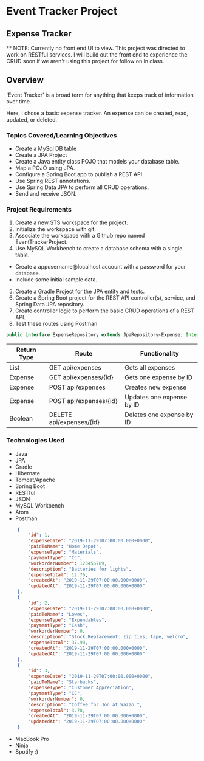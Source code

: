 # Event Tracker Project
## Expense Tracker
** NOTE: Currently no front end UI to view. This project was directed
to work on RESTful services. I will build out the front end to experience
the CRUD soon if we aren't using this project for follow on in class.

## Overview

'Event Tracker' is a broad term for anything that keeps track of information over time.

Here, I chose a basic expense tracker. An expense can be created, read,
updated, or deleted.

### Topics Covered/Learning Objectives

* Create a MySql DB table
* Create a JPA Project
* Create a Java entity class POJO that models your database table.
* Map a POJO using JPA.
* Configure a Spring Boot app to publish a REST API.
* Use Spring REST annotations.
* Use Spring Data JPA to perform all CRUD operations.
* Send and receive JSON.

### Project Requirements

1. Create a new STS workspace for the project.
2. Initialize the workspace with git.
3. Associate the workspace with a Github repo named EventTrackerProject.
4. Use MySQL Workbench to create a database schema with a single table.
- Create a appusername@localhost account with a password for your database.
- Include some initial sample data.
5. Create a Gradle Project for the JPA entity and tests.
6. Create a Spring Boot project for the REST API controller(s), service, and Spring Data JPA repository.
7. Create controller logic to perform the basic CRUD operations of a REST API.
8. Test these routes using Postman
```java
public interface ExpenseRepository extends JpaRepository<Expense, Integer>
```
| Return Type   | Route                  | Functionality               |
| ------------- | ---------------------- | --------------------------- |
| List<Expense> | GET api/expenses       | Gets all expenses           |
| Expense       | GET api/expenses/{id}  | Gets one expense by ID      |
| Expense       | POST api/expenses      | Creates new expense         |
| Expense       | POST api/expenses/{id} | Updates one expense by ID   |
| Boolean       | DELETE api/expenses/{id} | Deletes one expense by ID |

### Technologies Used

* Java
* JPA
* Gradle
* Hibernate
* Tomcat/Apache
* Spring Boot
* RESTful
* JSON
* MySQL Workbench
* Atom
* Postman
```json
    {
        "id": 1,
        "expenseDate": "2019-11-29T07:00:00.000+0000",
        "paidToName": "Home Depot",
        "expenseType": "Materials",
        "paymentType": "CC",
        "workorderNumber": 123456789,
        "description": "Batteries for lights",
        "expenseTotal": 12.76,
        "createdAt": "2019-11-29T07:00:00.000+0000",
        "updatedAt": "2019-11-29T07:00:00.000+0000"
    },
    {
        "id": 2,
        "expenseDate": "2019-11-29T07:00:00.000+0000",
        "paidToName": "Lowes",
        "expenseType": "Expendables",
        "paymentType": "Cash",
        "workorderNumber": 0,
        "description": "Stock Replacement: zip ties, tape, velcro",
        "expenseTotal": 37.98,
        "createdAt": "2019-11-29T07:00:00.000+0000",
        "updatedAt": "2019-11-29T07:00:00.000+0000"
    },
    {
        "id": 3,
        "expenseDate": "2019-11-29T07:00:00.000+0000",
        "paidToName": "Starbucks",
        "expenseType": "Customer Appreciation",
        "paymentType": "CC",
        "workorderNumber": 0,
        "description": "Coffee for Jon at Wazzo ",
        "expenseTotal": 3.78,
        "createdAt": "2019-11-29T07:00:00.000+0000",
        "updatedAt": "2019-11-29T07:00:00.000+0000"
    }
```

* MacBook Pro
* Ninja
* Spotify :)

